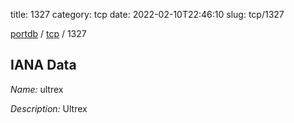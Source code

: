 title: 1327
category: tcp
date: 2022-02-10T22:46:10
slug: tcp/1327

[portdb](/) / [tcp](/category/tcp.html) / 1327


## IANA Data

_Name:_ ultrex

_Description:_ Ultrex

